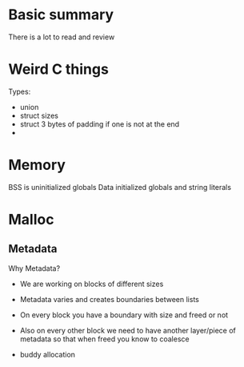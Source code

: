 # Basic summary

There is a lot to read and review

# Weird C things

Types:
* union
* struct sizes
* struct 3 bytes of padding if one is not at the end
*

# Memory

BSS is uninitialized globals
Data initialized globals and string literals


# Malloc

## Metadata

Why Metadata?

* We are working on blocks of different sizes
* Metadata varies and creates boundaries between lists

* On every block you have a boundary with size and freed or not

* Also on every other block we need to have another layer/piece of metadata so that when freed you know to coalesce

* buddy allocation
